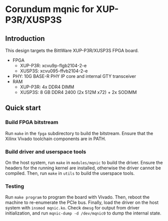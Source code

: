 # Corundum mqnic for XUP-P3R/XUSP3S

## Introduction

This design targets the BittWare XUP-P3R/XUSP3S FPGA board.

* FPGA
  * XUP-P3R: xcvu9p-flgb2104-2-e
  * XUSP3S: xcvu095-ffvb2104-2-e
* PHY: 10G BASE-R PHY IP core and internal GTY transceiver
* RAM
  * XUP-P3R: 4x DDR4 DIMM
  * XUSP3S: 8 GB DDR4 2400 (2x 512M x72) + 2x SODIMM

## Quick start

### Build FPGA bitstream

Run `make` in the `fpga` subdirectory to build the bitstream.  Ensure that the Xilinx Vivado toolchain components are in PATH.

### Build driver and userspace tools

On the host system, run `make` in `modules/mqnic` to build the driver.  Ensure the headers for the running kernel are installed, otherwise the driver cannot be compiled.  Then, run `make` in `utils` to build the userspace tools.

### Testing

Run `make program` to program the board with Vivado.  Then, reboot the machine to re-enumerate the PCIe bus.  Finally, load the driver on the host system with `insmod mqnic.ko`.  Check `dmesg` for output from driver initialization, and run `mqnic-dump -d /dev/mqnic0` to dump the internal state.
